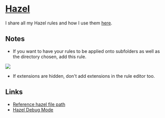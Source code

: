 # [Hazel](https://www.noodlesoft.com)

I share all my Hazel rules and how I use them [here](https://github.com/nikitavoloboev/my-mac-os/tree/master/hazel#readme).

## Notes

- If you want to have your rules to be applied onto subfolders as well as the directory chosen, add this rule.

![](https://i.imgur.com/QnLk3MT.png)

- If extensions are hidden, don't add extensions in the rule editor too.

## Links

- [Reference hazel file path](https://forum.keyboardmaestro.com/t/reference-hazels-file-path/9138)
- [Hazel Debug Mode](https://www.noodlesoft.com/kb/hazel-debug-mode/)
